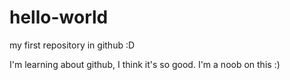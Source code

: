 # hello-world
my first repository in github :D

I'm learning about github, I think it's so good. I'm a noob on this :)
